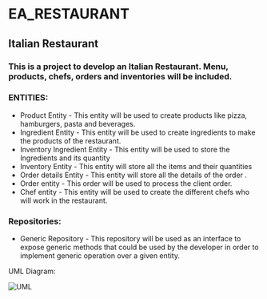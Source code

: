 # EA_RESTAURANT

## Italian Restaurant

### This is a project to develop an Italian Restaurant. Menu, products, chefs, orders and inventories will be included.

### ENTITIES:

* Product Entity - This entity will be used to create products like pizza, hamburgers, pasta and beverages.
* Ingredient Entity - This entity will be used to create ingredients to make the products of the restaurant.
* Inventory Ingredient Entity - This entity will be used to store the Ingredients and its quantity
* Inventory Entity - This entity will store all the items and their quantities
* Order details Entity - This entity will store all the details of the order .
* Order entity - This order will be used to process the client order.
* Chef entity - This entity will be used to create the different chefs who will work in the restaurant.

### Repositories:

* Generic Repository - This repository will be used as an interface to expose generic methods that could be used by
  the developer in order to implement generic operation over a given entity.

UML Diagram:

![UML](https://github.com/eapg/EA_RESTAURANT/blob/feature/generic-repository/UML_Diagram.png?raw=true)

